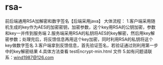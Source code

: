 # rsa-
前后端通用RSA加解密和数字签名【后端采用java】
大体流程：
1.客户端采用随机生成的key作为AES的加密密钥，加密参数，这个key用RSA的公钥加密，参数和key一并传到服务端
2.服务端采用RSA的私钥将AES的key解密，然后用key解密参数；处理完后，将反馈信息再用这个key加密，同时利用RSA的私钥将这个key做数字签名
3.客户端拿到反馈信息，首先验证签名，若验证通过则利用第一步中的key解密结果
4.具体方法查看 testEncrypt-min.html 文件
5.如有问题请联系：wind1987@126.com
